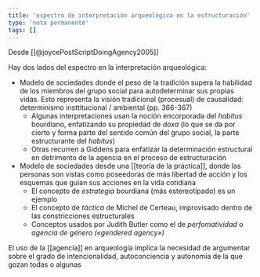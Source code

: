 ```yaml
---
title: 'espectro de interpretación arqueológica en la estructuración'
type: 'nota permanente'
tags: []
---
```


Desde [[@joycePostScriptDoingAgency2005]]

Hay dos lados del espectro en la interpretación arqueológica:

- Modelo de sociedades donde el peso de la tradición supera la habilidad de los miembros del grupo social para autodeterminar sus propias vidas. Esto representa la visión tradicional (procesual) de causalidad: determinismo insttitucional / ambiental (pp. 366-367)
    - Algunas interpretaciones usan la noción encorporada del *habitus* bourdiano, enfatizando su propiedad de *doxa* (lo que se da por cierto y forma parte del sentido común del grupo social, la parte estructurante del *habitus*)
    - Otras recurren a Giddens para enfatizar la determinación estructural en detrimento de la agencia en el proceso de estructuración
- Modelo de sociedades desde una [[teoría de la práctica]], donde las personas son vistas como poseedoras de más libertad de acción y los esquemas que guían sus acciones en la vida cotidiana
    - El concepto de *estrategia* bourdiana (más estereotipado) es un ejemplo
    - El concepto de *táctica* de Michel de Certeau, improvisado dentro de las constricciones estructurales
    - Conceptos usados por Judith Butler como el de *perfomatividad* o *agencia de género («gendered agency»)*

El uso de la [[agencia]] en arqueología implica la necesidad de argumentar sobre el grado de intencionalidad, autoconciencia y autonomía de la que gozan todas o algunas